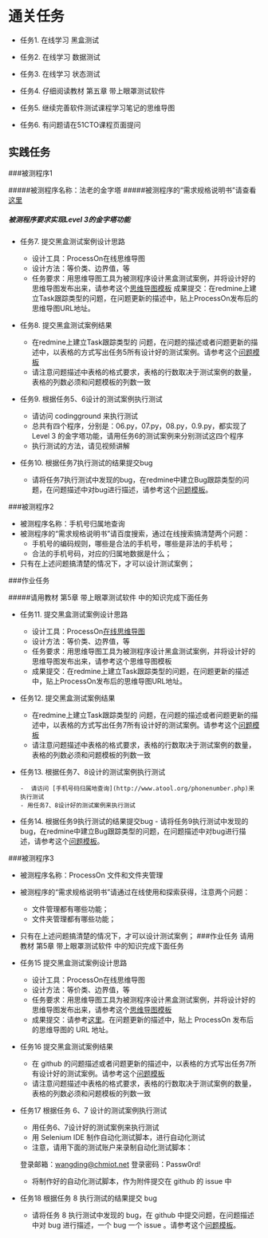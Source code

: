 # 通关任务


- 任务1. 在线学习 黑盒测试

- 任务2. 在线学习  数据测试

- 任务3. 在线学习 状态测试

- 任务4. 仔细阅读教材 第五章 带上眼罩测试软件

- 任务5. 继续完善软件测试课程学习笔记的思维导图

- 任务6. 有问题请在51CTO课程页面提问

## 实践任务

###被测程序1

#####被测程序名称：法老的金字塔
#####被测程序的“需求规格说明书”请查看[这里](https://github.com/wangding/pylearn/tree/master/assignment/triangle)
##### 被测程序要求实现Level 3的金字塔功能
       
- 任务7. 提交黑盒测试案例设计思路
    - 设计工具：ProcessOn在线思维导图
    - 设计方法：等价类、边界值，等
    -  任务要求：用思维导图工具为被测程序设计黑盒测试案例，并将设计好的思维导图发布出来，请参考这个[思维导图模板](http://processon.com/view/57c2ed08e4b0e629c466dc17)
     成果提交：在redmine上建立Task跟踪类型的问题，在问题更新的描述中，贴上ProcessOn发布后的思维导图URL地址。
     
     
- 任务8. 提交黑盒测试案例结果
    - 在redmine上建立Task跟踪类型的 问题，在问题的描述或者问题更新的描述中，以表格的方式写出任务5所有设计好的测试案例。请参考这个[问题模板](http://www.hostedredmine.com/issues/598961)
    - 请注意问题描述中表格的格式要求，表格的行数取决于测试案例的数量，表格的列数必须和问题模板的列数一致 

- 任务9. 根据任务5、6设计的测试案例执行测试
    - 请访问 codingground 来执行测试
    - 总共有四个程序，分别是：06.py，07.py，08.py，0.9.py，都实现了Level 3 的金字塔功能，请用任务6的测试案例来分别测试这四个程序
    - 执行测试的方法，请见视频讲解

- 任务10. 根据任务7执行测试的结果提交bug
    - 请将任务7执行测试中发现的bug，在redmine中建立Bug跟踪类型的问题，在问题描述中对bug进行描述，请参考这个[问题模板](http://www.hostedredmine.com/issues/598989)。
    


###被测程序2
    
  - 被测程序名称：手机号归属地查询
  - 被测程序的“需求规格说明书”请百度搜索，通过在线搜索搞清楚两个问题：
    - 手机号的编码规则，哪些是合法的手机号，哪些是非法的手机号；
    - 合法的手机号码，对应的归属地数据是什么；
  - 只有在上述问题搞清楚的情况下，才可以设计测试案例；
    
###作业任务
     
#####请用教材 第5章 带上眼罩测试软件 中的知识完成下面任务
 
 
- 任务11. 提交黑盒测试案例设计思路
    - 设计工具：ProcessOn[在线思维导图](http://processon.com/view/57c2ed08e4b0e629c466dc17)
    - 设计方法：等价类、边界值，等
    - 任务要求：用思维导图工具为被测程序设计黑盒测试案例，并将设计好的思维导图发布出来，请参考这个思维导图模板
    - 成果提交：在redmine上建立Task跟踪类型的问题，在问题更新的描述中，贴上ProcessOn发布后的思维导图URL地址。


- 任务12. 提交黑盒测试案例结果


    - 在redmine上建立Task跟踪类型的 问题，在问题的描述或者问题更新的描述中，以表格的方式写出任务7所有设计好的测试案例。请参考这个[问题模板](http://www.hostedredmine.com/issues/598961)
    - 请注意问题描述中表格的格式要求，表格的行数取决于测试案例的数量，表格的列数必须和问题模板的列数一致


- 任务13. 根据任务7、8设计的测试案例执行测试

      -  请访问 [手机号码归属地查询](http://www.atool.org/phonenumber.php)来执行测试
      - 用任务7、8设计好的测试案例来执行测试

- 任务14. 根据任务9执行测试的结果提交bug
      -  请将任务9执行测试中发现的bug，在redmine中建立Bug跟踪类型的问题，在问题描述中对bug进行描述，请参考这个[问题模板](http://www.hostedredmine.com/issues/598989)。
      

###被测程序3

 - 被测程序名称：ProcessOn 文件和文件夹管理
 - 被测程序的“需求规格说明书”请通过在线使用和探索获得，注意两个问题：
     - 文件管理都有哪些功能；
     - 文件夹管理都有哪些功能；
 - 只有在上述问题搞清楚的情况下，才可以设计测试案例；
###作业任务
  请用教材 第5章 带上眼罩测试软件 中的知识完成下面任务

- 任务15 提交黑盒测试案例设计思路

    - 设计工具：ProcessOn在线思维导图
    - 设计方法：等价类、边界值，等
    - 任务要求：用思维导图工具为被测程序设计黑盒测试案例，并将设计好的思维导图发布出来，请参考这个[思维导图模板](http://processon.com/view/57c2ed08e4b0e629c466dc17)
    - 成果提交：请参考[这里](https://github.com/wangding/courses/blob/master/spec.md)。在问题更新的描述中，贴上 ProcessOn 发布后的思维导图的 URL 地址。

- 任务16 提交黑盒测试案例结果

   - 在 github 的问题描述或者问题更新的描述中，以表格的方式写出任务7所有设计好的测试案例。请参考这个[问题模板](http://www.hostedredmine.com/issues/598961)
   -  请注意问题描述中表格的格式要求，表格的行数取决于测试案例的数量，表格的列数必须和问题模板的列数一致

- 任务17 根据任务 6、7 设计的测试案例执行测试

    - 用任务6、7设计好的测试案例来执行测试
    - 用 Selenium IDE 制作自动化测试脚本，进行自动化测试
    - 注意，请用下面的测试账户来录制自动化测试脚本：

    登录邮箱：wangding@chmiot.net
    登录密码：Passw0rd!

    - 将制作好的自动化测试脚本，作为附件提交在 github 的 issue 中

- 任务18 根据任务 8 执行测试的结果提交 bug

    - 请将任务 8 执行测试中发现的 bug，在 github 中提交问题，在问题描述中对 bug 进行描述，一个 bug 一个 issue 。请参考这个[问题模板](http://www.hostedredmine.com/issues/598989)。
    